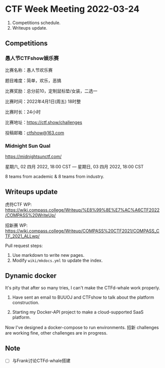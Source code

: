 # CTF Week Meeting 2022-03-24

1. Competitions schedule.
1. Writeups update.

## Competitions

### 愚人节CTFshow娱乐赛

比赛名称：愚人节欢乐赛

题目难度：简单，欢乐，恶搞

比赛奖励：总分前10，定制鼠标垫/女装，二选一

比赛时间：2022年4月1日(周五) 18时整

比赛时长：24小时

比赛地址：https://ctf.show/challenges

投稿邮箱：ctfshow@163.com

### Midnight Sun Qual

https://midnightsunctf.com/

星期六, 02 四月 2022, 18:00 CST — 星期日, 03 四月 2022, 18:00 CST

8 teams from academic & 8 teams from industry.

## Writeups update

虎符CTF WP: https://wiki.compass.college/Writeup/%E8%99%8E%E7%AC%A6CTF2022/COMPASS%20WriteUp/

招新赛 WP: https://wiki.compass.college/Writeup/COMPASS%20CTF2021/COMPASS_CTF_2021_ALLwp/

Pull request steps:

1. Use markdown to write new pages.
2. Modify `wiki/mkdocs.yml` to update the index.

## Dynamic docker

It's pity that after so many tries, I can't make the CTFd-whale work properly.

1. Have sent an email to BUUOJ and CTFshow to talk about the platform construction.

2. Starting my Docker-API project to make a cloud-supported SaaS platform.

Now I've designed a docker-compose to run environments. 招新 challenges are working fine, other challenges are in progress.

## Note

- [ ] 与Frank讨论CTFd-whale搭建
